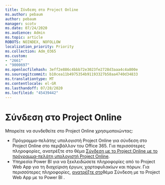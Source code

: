 ```yaml
---
title: Σύνδεση στο Project Online
ms.author: pebaum
author: pebaum
manager: scotv
ms.date: 07/24/2020
ms.audience: Admin
ms.topic: article
ROBOTS: NOINDEX, NOFOLLOW
localization_priority: Priority
ms.collection: Adm_O365
ms.custom:
- "2661"
- "9000697"
ms.openlocfilehash: 3eff2e886c4bbb72e3023fe2728d3aaa4c4a800e
ms.sourcegitcommit: b10cea11b4975354b91193327b58aa4740d34833
ms.translationtype: MT
ms.contentlocale: el-GR
ms.lasthandoff: 07/28/2020
ms.locfileid: "45439442"
---
```

# <a name="connect-to-project-online"></a>Σύνδεση στο Project Online

Μπορείτε να συνδεθείτε στο Project Online χρησιμοποιώντας:

- Πρόγραμμα-πελάτης υπολογιστή Project Online για σύνδεση στο Project Online στο περιβάλλον του Office 365. Για περισσότερες πληροφορίες, ανατρέξτε στο θέμα [Σύνδεση με το Project Online με το πρόγραμμα-πελάτη υπολογιστή Project Online](https://docs.microsoft.com/projectonline/connect-to-project-online-with-the-project-online-desktop-client).  
- Υπηρεσία Power BI για να ξεκλειδώσετε πληροφορίες από το Project Web App για τη διαχείριση έργων, χαρτοφυλακίων και πόρων. Για περισσότερες πληροφορίες, [ανατρέξτε στο](https://docs.microsoft.com/power-bi/service-connect-to-project-online)θέμα Σύνδεση με το Project Web App με το Power BI .  